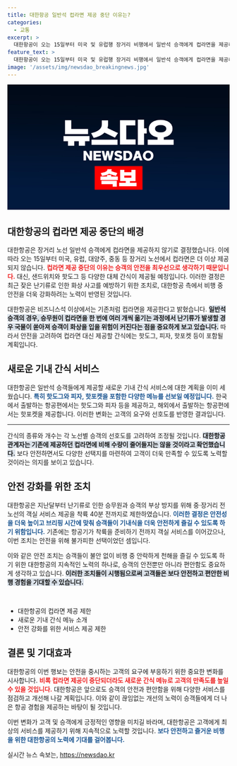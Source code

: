 ```yaml
---
title: 대한항공 일반석 컵라면 제공 중단 이유는?
categories:
  - 교통
excerpt: >
  대한항공이 오는 15일부터 미국 및 유럽행 장거리 비행에서 일반석 승객에게 컵라면을 제공하지 않습니다. 화상 사고 방지를 위한 결정으로, 대신 핫도그와 피자 등 새로운 간식이 제공될 예정입니다. 변화된 기내 식사에 대한 궁금증이 증폭됩니다!
feature_text: >
  대한항공이 오는 15일부터 미국 및 유럽행 장거리 비행에서 일반석 승객에게 컵라면을 제공하지 않습니다. 화상 사고 방지를 위한 결정으로, 대신 핫도그와 피자 등 새로운 간식이 제공될 예정입니다. 변화된 기내 식사에 대한 궁금증이 증폭됩니다!
image: '/assets/img/newsdao_breakingnews.jpg'
---
```


<p><img src="/assets/img/newsdao_breakingnews.jpg" alt="ontimetimes 속보" /></p>

<h2 data-ke-size="size26">대한항공의 컵라면 제공 중단의 배경</h2>

<p data-ke-size="size16">대한항공은 장거리 노선 일반석 승객에게 컵라면을 제공하지 않기로 결정했습니다. 이에 따라 오는 15일부터 미국, 유럽, 대양주, 중동 등 장거리 노선에서 컵라면은 더 이상 제공되지 않습니다. <b><span style="color: #ee2323;">컵라면 제공 중단의 이유는 승객의 안전을 최우선으로 생각하기 때문입니다.</span></b> 대신, 샌드위치와 핫도그 등 다양한 대체 간식이 제공될 예정입니다. 이러한 결정은 최근 잦은 난기류로 인한 화상 사고를 예방하기 위한 조치로, 대한항공 측에서 비행 중 안전을 더욱 강화하려는 노력이 반영된 것입니다.</p>

<p data-ke-size="size16">대한항공은 비즈니스석 이상에서는 기존처럼 컵라면을 제공한다고 밝혔습니다. <b><span style="background-color: #21538527;">일반석 승객의 경우, 승무원이 컵라면을 한 번에 여러 개씩 옮기는 과정에서 난기류가 발생할 경우 국물이 쏟아져 승객이 화상을 입을 위험이 커진다는 점을 중요하게 보고 있습니다.</span></b> 따라서 안전을 고려하여 컵라면 대신 제공할 간식에는 핫도그, 피자, 핫포켓 등이 포함될 계획입니다.</p>

<h2 data-ke-size="size26">새로운 기내 간식 서비스</h2>

<p data-ke-size="size16">대한항공은 일반석 승객들에게 제공할 새로운 기내 간식 서비스에 대한 계획을 이미 세웠습니다. <b><span style="color: #1a5490;">특히 핫도그와 피자, 핫포켓을 포함한 다양한 메뉴를 선보일 예정입니다.</span></b> 한국에서 출발하는 항공편에서는 핫도그와 피자 등을 제공하고, 해외에서 출발하는 항공편에서는 핫포켓을 제공합니다. 이러한 변화는 고객의 요구와 선호도를 반영한 결과입니다.</p>

<hr>

<p data-ke-size="size16">간식의 종류와 개수는 각 노선별 승객의 선호도를 고려하여 조정될 것입니다. <b><span style="background-color: #21538527;">대한항공 관계자는 기존에 제공하던 컵라면에 비해 수량이 줄어들지는 않을 것이라고 확언했습니다.</span></b> 보다 안전하면서도 다양한 선택지를 마련하여 고객이 더욱 만족할 수 있도록 노력할 것이라는 의지를 보이고 있습니다.</p>

<h2 data-ke-size="size26">안전 강화를 위한 조치</h2>

<p data-ke-size="size16">대한항공은 지난달부터 난기류로 인한 승무원과 승객의 부상 방지를 위해 중·장거리 전 노선의 객실 서비스 제공을 착륙 40분 전까지로 제한하였습니다. <b><span style="color: #1a5490;">이러한 결정은 안전성을 더욱 높이고 브리핑 시간에 맞춰 승객들이 기내식을 더욱 안전하게 즐길 수 있도록 하기 위함입니다.</span></b> 기존에는 항공기가 착륙을 준비하기 전까지 객실 서비스를 이어갔으나, 이번 조치는 안전을 위해 불가피한 선택이었던 셈입니다.</p>

<p data-ke-size="size16">이와 같은 안전 조치는 승객들이 불안 없이 비행 중 안락하게 천해을 즐길 수 있도록 하기 위한 대한항공의 지속적인 노력의 하나로, 승객의 안전뿐만 아니라 편안함도 중요하게 생각하고 있습니다. <b><span style="background-color: #21538527;">이러한 조치들이 시행됨으로써 고객들은 보다 안전하고 편안한 비행 경험을 기대할 수 있습니다.</span></b></p>

<p data-ke-size="size16">&nbsp;</p>

<ul>
  <li>대한항공의 컵라면 제공 제한</li>
  <li>새로운 기내 간식 메뉴 소개</li>
  <li>안전 강화를 위한 서비스 제공 제한</li>
</ul>

<h2 data-ke-size="size26">결론 및 기대효과</h2>

<p data-ke-size="size16">대한항공의 이번 행보는 안전을 중시하는 고객의 요구에 부응하기 위한 중요한 변화를 시사합니다. <b><span style="color: #ee2323;">비록 컵라면 제공이 중단되더라도 새로운 간식 메뉴로 고객의 만족도를 높일 수 있을 것입니다.</span></b> 대한항공은 앞으로도 승객의 안전과 편안함을 위해 다양한 서비스를 점검하고 개선해 나갈 계획입니다. 이와 같이 끊임없는 개선의 노력이 승객들에게 더 나은 항공 경험을 제공하는 바탕이 될 것입니다.</p>

<p data-ke-size="size16">이번 변화가 고객 및 승객에게 긍정적인 영향을 미치길 바라며, 대한항공은 고객에게 최상의 서비스를 제공하기 위해 지속적으로 노력할 것입니다. <b><span style="color: #1a5490;">보다 안전하고 즐거운 비행을 위한 대한항공의 노력에 기대를 걸어봅니다.</span></b></p>

<p data-ke-size="size16"></p>
실시간 뉴스 속보는, <a href="https://newsdao.kr" rel="dofollow">https://newsdao.kr</a>


